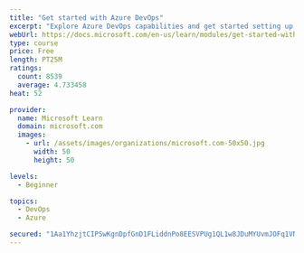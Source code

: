 ```yaml
---
title: "Get started with Azure DevOps"
excerpt: "Explore Azure DevOps capabilities and get started setting up your own organization knowing what separates elite performers from low performers."
webUrl: https://docs.microsoft.com/en-us/learn/modules/get-started-with-devops/
type: course
price: Free
length: PT25M
ratings:
  count: 8539
  average: 4.733458
heat: 52

provider:
  name: Microsoft Learn
  domain: microsoft.com
  images:
    - url: /assets/images/organizations/microsoft.com-50x50.jpg
      width: 50
      height: 50

levels:
  - Beginner

topics:
  - DevOps
  - Azure

secured: "1Aa1YhzjtCIPSwKgnDpfGnD1FLiddnPo8EESVPUg1QL1w8JDuMYUvmJOFq1VNEmxU4H067WpFlZGfXJk1s2mPhmx1NSrlYXOyadbBbAtd+Fr1lkkvBHCQqC4dOFjLziJnc3e/Lbt1JQTqwWxo+oIFZMxK4z7GaTcS/DnnQWtWyroy9JKvVAMoba5Bb8q9cFIK5+QJvXbBx/EY+Nk8xKYhEGip7Pk3MADmxh/ldYEia/JA+RvOtM9eAV6FELBOdCSPmc+7cywk5mrClTZpC0vywf1N+4u37byixL3fAg53Po+SI3/NBIH1P2lWt/yxYP5l1pOrDK7TM1LrUDOo+dbsyt5QgfXWxoo6TkH/8ud/rk1qIwK4cAN3sSDm2Jnu+B14H5BCJVi9E3je1s+jmNy6Gfhci/y1U9T5j3mEr5Uifw=;FrcKaTOOCmlqCxuRMGoAdQ=="
---
```


